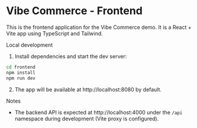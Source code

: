 # Vibe Commerce - Frontend

This is the frontend application for the Vibe Commerce demo. It is a React + Vite app using TypeScript and Tailwind.

Local development

1. Install dependencies and start the dev server:

```bash
cd frontend
npm install
npm run dev
```

2. The app will be available at http://localhost:8080 by default.

Notes

- The backend API is expected at http://localhost:4000 under the `/api` namespace during development (Vite proxy is configured).

